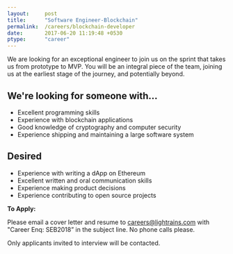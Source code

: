 ```yaml
---
layout:     post
title:      "Software Engineer-Blockchain"
permalink:  /careers/blockchain-developer
date:       2017-06-20 11:19:48 +0530
ptype:      "career"
---
```


We are looking for an exceptional engineer to join us on the sprint that takes us from prototype to MVP. You will be an integral piece of the team, joining us at the earliest stage of the journey, and potentially beyond.

## We're looking for someone with…

* Excellent programming skills
* Experience with blockchain applications
* Good knowledge of cryptography and computer security
* Experience shipping and maintaining a large software system

## Desired

* Experience with writing a dApp on Ethereum
* Excellent written and oral communication skills
* Experience making product decisions
* Experience contributing to open source projects

**To Apply:**

Please email a cover letter and resume to [careers@lightrains.com](mailto:careers@lightrains.com) with "Career Enq: SEB2018” in the subject line. No phone calls please.

Only applicants invited to interview will be contacted.
